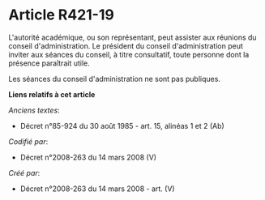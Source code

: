 # Article R421-19

L'autorité académique, ou son représentant, peut assister aux réunions du conseil d'administration. Le président du conseil
d'administration peut inviter aux séances du conseil, à titre consultatif, toute personne dont la présence paraîtrait utile.

Les séances du conseil d'administration ne sont pas publiques.

**Liens relatifs à cet article**

_Anciens textes_:

  - Décret n°85-924 du 30 août 1985 - art. 15, alinéas 1 et 2 (Ab)

_Codifié par_:

  - Décret n°2008-263 du 14 mars 2008 (V)

_Créé par_:

  - Décret n°2008-263 du 14 mars 2008 - art. (V)
